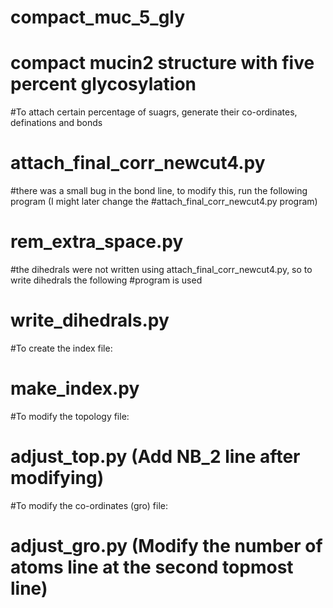 # compact_muc_5_gly
# compact mucin2 structure with five percent glycosylation
#To attach certain percentage of suagrs, generate their co-ordinates, definations and bonds
# attach_final_corr_newcut4.py
#there was a small bug in the bond line, to modify this, run the following program (I might later change the 
#attach_final_corr_newcut4.py program)
# rem_extra_space.py
#the dihedrals were not written using attach_final_corr_newcut4.py, so to write dihedrals the following
#program is used
# write_dihedrals.py
#To create the index file:
# make_index.py
#To modify the topology file:
# adjust_top.py (Add NB_2 line after modifying)
#To modify the co-ordinates (gro) file:
# adjust_gro.py (Modify the number of atoms line at the second topmost line)
